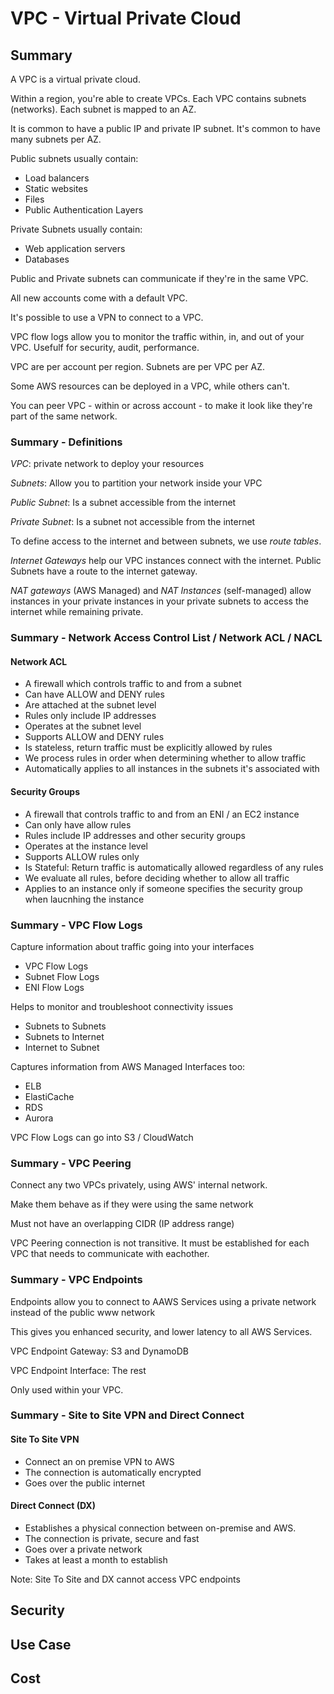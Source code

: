 # VPC - Virtual Private Cloud

## Summary

A VPC is a virtual private cloud.

Within a region, you're able to create VPCs. Each VPC contains subnets (networks). Each subnet is mapped to an AZ.

It is common to have a public IP and private IP subnet. It's common to have many subnets per AZ.

Public subnets usually contain:

- Load balancers
- Static websites
- Files
- Public Authentication Layers

Private Subnets usually contain:

- Web application servers
- Databases

Public and Private subnets can communicate if they're in the same VPC.

All new accounts come with a default VPC.

It's possible to use a VPN to connect to a VPC.

VPC flow logs allow you to monitor the traffic within, in, and out of your VPC. Usefulf for security, audit, performance.

VPC are per account per region. Subnets are per VPC per AZ.

Some AWS resources can be deployed in a VPC, while others can't.

You can peer VPC - within or across account - to make it look like they're part of the same network.

### Summary - Definitions

*VPC*: private network to deploy your resources

*Subnets*: Allow you to partition your network inside your VPC

*Public Subnet*: Is a subnet accessible from the internet

*Private Subnet*: Is a subnet not accessible from the internet

To define access to the internet and between subnets, we use *route tables*.

*Internet Gateways* help our VPC instances connect with the internet. Public Subnets have a route to the internet gateway.

*NAT gateways* (AWS Managed) and *NAT Instances* (self-managed) allow instances in your private instances in your private subnets to access the internet while remaining private.

### Summary - Network Access Control List / Network ACL / NACL

#### Network ACL

- A firewall which controls traffic to and from a subnet
- Can have ALLOW and DENY rules
- Are attached at the subnet level
- Rules only include IP addresses
- Operates at the subnet level
- Supports ALLOW and DENY rules
- Is stateless, return traffic must be explicitly allowed by rules
- We process rules in order when determining whether to allow traffic
- Automatically applies to all instances in the subnets it's associated with

#### Security Groups

- A firewall that controls traffic to and from an ENI / an EC2 instance
- Can only have allow rules
- Rules include IP addresses and other security groups
- Operates at the instance level
- Supports ALLOW rules only
- Is Stateful: Return traffic is automatically allowed regardless of any rules
- We evaluate all rules, before deciding whether to allow all traffic
- Applies to an instance only if someone specifies the security group when laucnhing the instance

### Summary - VPC Flow Logs

Capture information about traffic going into your interfaces

- VPC Flow Logs
- Subnet Flow Logs
- ENI Flow Logs

Helps to monitor and troubleshoot connectivity issues

- Subnets to Subnets
- Subnets to Internet
- Internet to Subnet

Captures information from AWS Managed Interfaces too:

- ELB
- ElastiCache
- RDS
- Aurora

VPC Flow Logs can go into S3 / CloudWatch

### Summary - VPC Peering

Connect any two VPCs privately, using AWS' internal network.

Make them behave as if they were using the same network

Must not have an overlapping CIDR (IP address range)

VPC Peering connection is not transitive. It must be established for each VPC that needs to communicate with eachother.

### Summary - VPC Endpoints

Endpoints allow you to connect to AAWS Services using a private network instead of the public www network

This gives you enhanced security, and lower latency to all AWS Services.

VPC Endpoint Gateway: S3 and DynamoDB

VPC Endpoint Interface: The rest

Only used within your VPC.

### Summary - Site to Site VPN and Direct Connect

#### Site To Site VPN

- Connect an on premise VPN to AWS
- The connection is automatically encrypted
- Goes over the public internet

#### Direct Connect (DX)

- Establishes a physical connection between on-premise and AWS.
- The connection is private, secure and fast
- Goes over a private network
- Takes at least a month to establish

Note: Site To Site and DX cannot access VPC endpoints

## Security

## Use Case

## Cost

